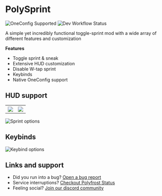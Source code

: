 # PolySprint
![OneConfig Supported](https://i.imgur.com/pFqMYWp.png)
![Dev Workflow Status](https://img.shields.io/github/v/release/Polyfrost/PolySprint.svg?style=for-the-badge&color=1452cc&label=release)

A simple yet incredibly functional toggle-sprint mod with a wide array of different features and customization

**Features**
- Toggle sprint & sneak
- Extensive HUD customization
- Disable W-tap sprint
- Keybinds
- Native OneConfig support

## HUD support
<table>
  <tr>
    <th><img src=https://i.imgur.com/kYlQAGQ.png></th>
    <th><img src=https://i.imgur.com/RsBcnpT.png></th>
  </tr>
</table>

![Sprint options](https://i.imgur.com/r8y0LAH.png)

## Keybinds
![Keybind options](https://i.imgur.com/KADARz2.png)

## Links and support
* Did you run into a bug? [Open a bug report](https://polyfrost.org/discord)
* Service interruptions? [Checkout Polyfrost Status](https://status.polyfrost.org/)
* Feeling social? [Join our discord community](https://polyfrost.org/discord)
